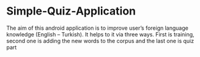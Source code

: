 # Simple-Quiz-Application
The aim of this android application is to improve user’s foreign language knowledge
(English – Turkish). It helps to it via three ways. First is training, second one is
adding the new words to the corpus and the last one is quiz part
